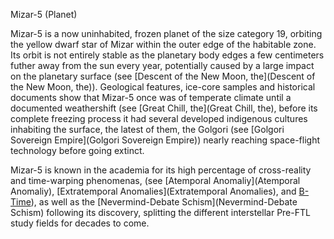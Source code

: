 Mizar-5 (Planet)

Mizar-5 is a now uninhabited, frozen planet of the size category 19, orbiting the yellow dwarf star of Mizar within the outer edge of the habitable zone. Its orbit is not entirely stable as the planetary body edges a few centimeters futher away from the sun every year, potentially caused by a large impact on the planetary surface (see [Descent of the New Moon, the](Descent of the New Moon, the)). Geological features, ice-core samples and historical documents show that Mizar-5 once was of temperate climate until a documented weathershift (see [Great Chill, the](Great Chill, the), before its complete freezing process it had several developed indigenous cultures inhabiting the surface, the latest of them, the Golgori (see [Golgori Sovereign Empire](Golgori Sovereign Empire)) nearly reaching space-flight technology before going extinct.

Mizar-5 is known in the academia for its high percentage of cross-reality and time-warping phenomenas, (see [Atemporal Anomaliy](Atemporal Anomaliy), [Extratemporal Anomalies](Extratemporal Anomalies), and [B-Time](B-Time)), as well as the [Nevermind-Debate Schism](Nevermind-Debate Schism) following its discovery, splitting the different interstellar Pre-FTL study fields for decades to come.